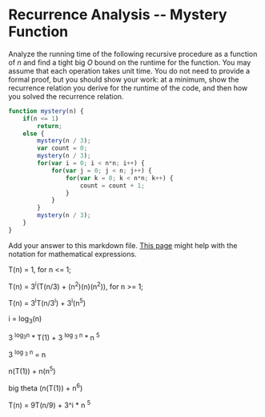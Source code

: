 # Recurrence Analysis -- Mystery Function

Analyze the running time of the following recursive procedure as a function of
$n$ and find a tight big $O$ bound on the runtime for the function. You may
assume that each operation takes unit time. You do not need to provide a formal
proof, but you should show your work: at a minimum, show the recurrence relation
you derive for the runtime of the code, and then how you solved the recurrence
relation.

```javascript
function mystery(n) {
    if(n <= 1)
        return;
    else {
        mystery(n / 3);
        var count = 0;
        mystery(n / 3);
        for(var i = 0; i < n*n; i++) {
            for(var j = 0; j < n; j++) {
                for(var k = 0; k < n*n; k++) {
                    count = count + 1;
                }
            }
        }
        mystery(n / 3);
    }
}
```

Add your answer to this markdown file. [This
page](https://docs.github.com/en/get-started/writing-on-github/working-with-advanced-formatting/writing-mathematical-expressions)
might help with the notation for mathematical expressions.



T(n) = 1, for n <= 1;

T(n) = 3<sup>i</sup>(T(n/3) + (n<sup>2</sup>)(n)(n<sup>2</sup>)), for n >= 1;

T(n) = 3<sup>i</sup>T(n/3<sup>i</sup>) + 3<sup>i</sup>(n<sup>5</sup>)

i = log<sub>3</sub>(n)

3 <sup>log<sub>3</sub>n</sup> * T(1) + 3 <sup>log <sub>3</sub> n</sup> * n <sup>5</sup>

3 <sup>log <sub>3</sub> n</sup> = n

n(T(1)) + n(n<sup>5</sup>)

big theta (n(T(1)) + n<sup>6</sup>)

T(n) = 9T(n/9) + 3^i * n <sup>5</sup>

